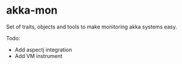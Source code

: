 # akka-mon
Set of traits, objects and tools to make monitoring akka systems easy.


Todo:
- Add aspectj integration
- Add VM instrument

